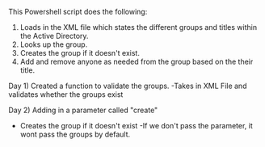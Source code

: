 This Powershell script does the following:

  1) Loads in the XML file which states the different groups and titles within the Active Directory.
  2) Looks up the group.
  3) Creates the group if it doesn't exist.
  4) Add and remove anyone as needed from the group based on the their title.
  
  
 Day 1) Created a function to validate the groups.
  -Takes in XML File and validates whether the groups exist
  
  Day 2) Adding in a parameter called "create" 
   - Creates the group if it doesn't exist
    -If we don't pass the parameter, it wont pass the groups by default.
